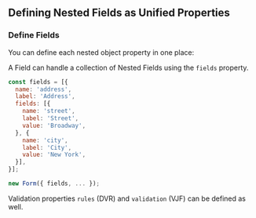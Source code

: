 ## Defining Nested Fields as Unified Properties

### Define Fields

You can define each nested object property in one place:

A Field can handle a collection of Nested Fields using the `fields` property.

```javascript
const fields = [{
  name: 'address',
  label: 'Address',
  fields: [{
    name: 'street',
    label: 'Street',
    value: 'Broadway',
  }, {
    name: 'city',
    label: 'City',
    value: 'New York',
  }],
}];

new Form({ fields, ... });
```

Validation properties `rules` (DVR) and `validation` (VJF) can be defined as well.
